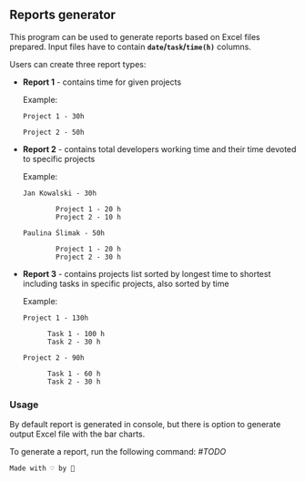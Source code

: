## Reports generator

This program can be used to generate reports based on Excel files prepared. Input files have to contain **`date`/`task`/`time(h)`** columns. 

Users can create three report types:

- **Report 1** - contains time for given projects

   Example:  

   `Project 1 - 30h`

   `Project 2 - 50h`

- **Report 2** - contains total developers working time and their time devoted to specific projects

   Example:

   `Jan Kowalski - 30h`
   ```
           Project 1 - 20 h
           Project 2 - 10 h
   ```

   `Paulina Ślimak - 50h`

   ```
           Project 1 - 20 h
           Project 2 - 30 h
   ```

- **Report 3** - contains projects list sorted by longest time to shortest including tasks in specific projects, also sorted by time

   Example:

   `Project 1 - 130h`
   ```
         Task 1 - 100 h
         Task 2 - 30 h
   ```

   `Project 2 - 90h`
   ```
         Task 1 - 60 h
         Task 2 - 30 h
   ```

### Usage
By default report is generated in console, but there is option to generate output Excel file with the bar charts.

To generate a report, run the following command:
*#TODO*

`Made with ♡ by 🍅`
